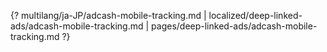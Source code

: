 {? multilang/ja-JP/adcash-mobile-tracking.md | localized/deep-linked-ads/adcash-mobile-tracking.md | pages/deep-linked-ads/adcash-mobile-tracking.md ?}
